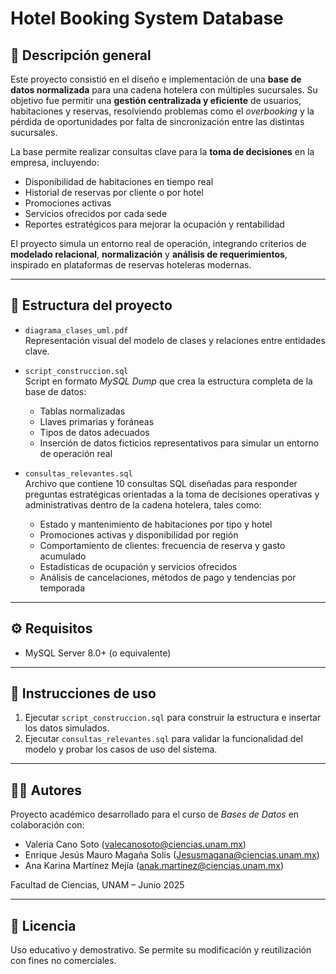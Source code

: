 # Hotel Booking System Database

## 📝 Descripción general

Este proyecto consistió en el diseño e implementación de una **base de datos normalizada** para una cadena hotelera con múltiples sucursales. Su objetivo fue permitir una **gestión centralizada y eficiente** de usuarios, habitaciones y reservas, resolviendo problemas como el *overbooking* y la pérdida de oportunidades por falta de sincronización entre las distintas sucursales.

La base permite realizar consultas clave para la **toma de decisiones** en la empresa, incluyendo:

- Disponibilidad de habitaciones en tiempo real
- Historial de reservas por cliente o por hotel
- Promociones activas
- Servicios ofrecidos por cada sede
- Reportes estratégicos para mejorar la ocupación y rentabilidad

El proyecto simula un entorno real de operación, integrando criterios de **modelado relacional**, **normalización** y **análisis de requerimientos**, inspirado en plataformas de reservas hoteleras modernas.

---

## 📁 Estructura del proyecto

- `diagrama_clases_uml.pdf`  
  Representación visual del modelo de clases y relaciones entre entidades clave.

- `script_construccion.sql`  
  Script en formato *MySQL Dump* que crea la estructura completa de la base de datos:

  - Tablas normalizadas
  - Llaves primarias y foráneas
  - Tipos de datos adecuados
  - Inserción de datos ficticios representativos para simular un entorno de operación real

- `consultas_relevantes.sql`  
  Archivo que contiene 10 consultas SQL diseñadas para responder preguntas estratégicas orientadas a la toma de decisiones operativas y administrativas dentro de la cadena hotelera, tales como:

  - Estado y mantenimiento de habitaciones por tipo y hotel
  - Promociones activas y disponibilidad por región
  - Comportamiento de clientes: frecuencia de reserva y gasto acumulado
  - Estadísticas de ocupación y servicios ofrecidos
  - Análisis de cancelaciones, métodos de pago y tendencias por temporada

---

## ⚙️ Requisitos

- MySQL Server 8.0+ (o equivalente)

---

## 🚀 Instrucciones de uso

1. Ejecutar `script_construccion.sql` para construir la estructura e insertar los datos simulados.
2. Ejecutar `consultas_relevantes.sql` para validar la funcionalidad del modelo y probar los casos de uso del sistema.

---

## 👩‍💻 Autores

Proyecto académico desarrollado para el curso de *Bases de Datos* en colaboración con:

- Valeria Cano Soto (valecanosoto@ciencias.unam.mx)
- Enrique Jesús Mauro Magaña Solís (Jesusmagana@ciencias.unam.mx)
- Ana Karina Martínez Mejía (anak.martinez@ciencias.unam.mx)

Facultad de Ciencias, UNAM – Junio 2025

---

## 📄 Licencia

Uso educativo y demostrativo. Se permite su modificación y reutilización con fines no comerciales.
